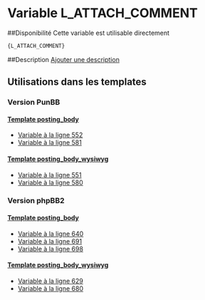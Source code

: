 # Variable L_ATTACH_COMMENT

##Disponibilité
Cette variable est utilisable directement

```html
{L_ATTACH_COMMENT}
```

##Description
[Ajouter une description](https://fa-tvars.appspot.com/var/L_ATTACH_COMMENT)

## Utilisations dans les templates

### Version PunBB

#### [Template posting_body](punbb/posting_body.md#readme)
* [Variable &agrave; la ligne 552](../punbb/posting_body.tpl#L552)
* [Variable &agrave; la ligne 581](../punbb/posting_body.tpl#L581)

#### [Template posting_body_wysiwyg](punbb/posting_body_wysiwyg.md#readme)
* [Variable &agrave; la ligne 551](../punbb/posting_body_wysiwyg.tpl#L551)
* [Variable &agrave; la ligne 580](../punbb/posting_body_wysiwyg.tpl#L580)

### Version phpBB2

#### [Template posting_body](subsilver/posting_body.md#readme)
* [Variable &agrave; la ligne 640](../subsilver/posting_body.tpl#L640)
* [Variable &agrave; la ligne 691](../subsilver/posting_body.tpl#L691)
* [Variable &agrave; la ligne 698](../subsilver/posting_body.tpl#L698)

#### [Template posting_body_wysiwyg](subsilver/posting_body_wysiwyg.md#readme)
* [Variable &agrave; la ligne 629](../subsilver/posting_body_wysiwyg.tpl#L629)
* [Variable &agrave; la ligne 680](../subsilver/posting_body_wysiwyg.tpl#L680)